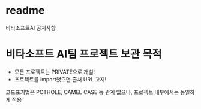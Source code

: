 # readme
비타소프트AI 공지사항

# 비타소프트 AI팀 프로젝트 보관 목적

* 모든 프로젝트는 PRIVATE으로 개설! 
* 프로젝트를 import했으면 출처 URL 고지!

코드표기법은 POTHOLE, CAMEL CASE 등 관계 없으나, 프로젝트 내부에서는 동일하게 적용

